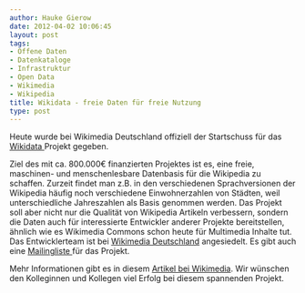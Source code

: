```yaml
---
author: Hauke Gierow
date: 2012-04-02 10:06:45
layout: post
tags:
- Offene Daten
- Datenkataloge
- Infrastruktur
- Open Data
- Wikimedia
- Wikipedia
title: Wikidata - freie Daten für freie Nutzung
type: post
---
```


Heute wurde bei Wikimedia Deutschland offiziell der Startschuss für das [Wikidata ](http://meta.wikimedia.org/w/index.php?title=Wikidata/de&uselang=de)Projekt gegeben.

Ziel des mit ca. 800.000€ finanzierten Projektes ist es, eine freie, maschinen- und menschenlesbare Datenbasis für die Wikipedia zu schaffen. Zurzeit findet man z.B. in den verschiedenen Sprachversionen der Wikipedia häufig noch verschiedene Einwohnerzahlen von Städten, weil unterschiedliche Jahreszahlen als Basis genommen werden. Das Projekt soll aber nicht nur die Qualität von Wikipedia Artikeln verbessern, sondern die Daten auch für interessierte Entwickler anderer Projekte bereitstellen, ähnlich wie es Wikimedia Commons schon heute für Multimedia Inhalte tut. Das Entwicklerteam ist bei [Wikimedia Deutschland](http://www.wikimedia.de) angesiedelt. Es gibt auch eine [Mailingliste ](https://lists.wikimedia.org/mailman/listinfo/wikidata-l)für das Projekt.

Mehr Informationen gibt es in diesem [Artikel bei Wikimedia](http://meta.wikimedia.org/w/index.php?title=Wikidata/de&uselang=de). Wir wünschen den Kolleginnen und Kollegen viel Erfolg bei diesem spannenden Projekt.